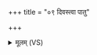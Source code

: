+++
title = "०९ दिवस्त्वा पातु"

+++
<details><summary>मूलम् (VS)</summary>

दि॒वस्त्वा॑ पातु॒ हरि॑तं॒ मध्या॑त्त्वा पा॒त्वर्जु॑नम्।  
भूम्या॑ अय॒स्मयं॑ पातु॒ प्रागा॑द्देवपु॒रा अ॒यम् ॥
</details>